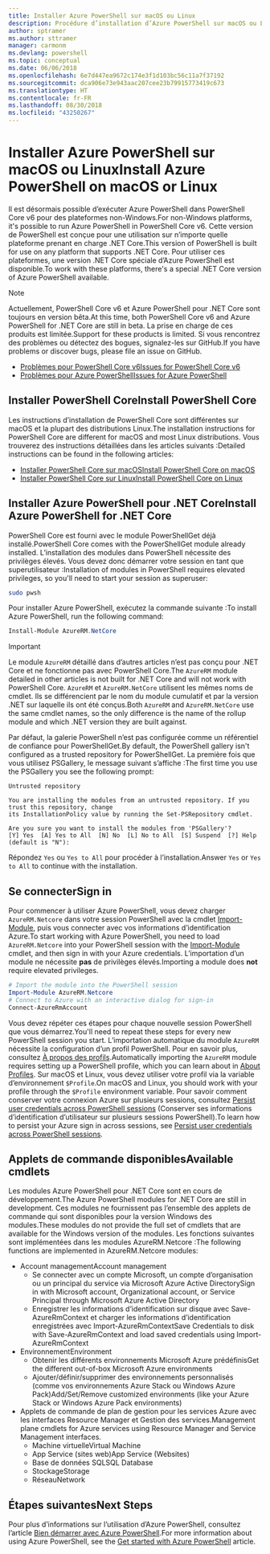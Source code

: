 ```yaml
---
title: Installer Azure PowerShell sur macOS ou Linux
description: Procédure d’installation d’Azure PowerShell sur macOS ou Linux.
author: sptramer
ms.author: sttramer
manager: carmonm
ms.devlang: powershell
ms.topic: conceptual
ms.date: 06/06/2018
ms.openlocfilehash: 6e7d447ea9672c174e3f1d103bc56c11a7f37192
ms.sourcegitcommit: dca906e73e943aac207cee23b79915773419c673
ms.translationtype: HT
ms.contentlocale: fr-FR
ms.lasthandoff: 08/30/2018
ms.locfileid: "43250267"
---
```

# <a name="install-azure-powershell-on-macos-or-linux"></a><span data-ttu-id="c9b9b-103">Installer Azure PowerShell sur macOS ou Linux</span><span class="sxs-lookup"><span data-stu-id="c9b9b-103">Install Azure PowerShell on macOS or Linux</span></span>

<span data-ttu-id="c9b9b-104">Il est désormais possible d’exécuter Azure PowerShell dans PowerShell Core v6 pour des plateformes non-Windows.</span><span class="sxs-lookup"><span data-stu-id="c9b9b-104">For non-Windows platforms, it's possible to run Azure PowerShell in PowerShell Core v6.</span></span> <span data-ttu-id="c9b9b-105">Cette version de PowerShell est conçue pour une utilisation sur n’importe quelle plateforme prenant en charge .NET Core.</span><span class="sxs-lookup"><span data-stu-id="c9b9b-105">This version of PowerShell is built for use on any platform that supports .NET Core.</span></span> <span data-ttu-id="c9b9b-106">Pour utiliser ces plateformes, une version .NET Core spéciale d’Azure PowerShell est disponible.</span><span class="sxs-lookup"><span data-stu-id="c9b9b-106">To work with these platforms, there's a special .NET Core version of Azure PowerShell available.</span></span>

> [!NOTE]
> <span data-ttu-id="c9b9b-107">Actuellement, PowerShell Core v6 et Azure PowerShell pour .NET Core sont toujours en version bêta.</span><span class="sxs-lookup"><span data-stu-id="c9b9b-107">At this time, both PowerShell Core v6 and Azure PowerShell for .NET Core are still in beta.</span></span>
> <span data-ttu-id="c9b9b-108">La prise en charge de ces produits est limitée.</span><span class="sxs-lookup"><span data-stu-id="c9b9b-108">Support for these products is limited.</span></span> <span data-ttu-id="c9b9b-109">Si vous rencontrez des problèmes ou détectez des bogues, signalez-les sur GitHub.</span><span class="sxs-lookup"><span data-stu-id="c9b9b-109">If you have problems or discover bugs, please file an issue on GitHub.</span></span>
>
> * [<span data-ttu-id="c9b9b-110">Problèmes pour PowerShell Core v6</span><span class="sxs-lookup"><span data-stu-id="c9b9b-110">Issues for PowerShell Core v6</span></span>](https://github.com/PowerShell/PowerShell/issues)
> * [<span data-ttu-id="c9b9b-111">Problèmes pour Azure PowerShell</span><span class="sxs-lookup"><span data-stu-id="c9b9b-111">Issues for Azure PowerShell</span></span>](https://github.com/azure/azure-docs-powershell/issues)

## <a name="install-powershell-core"></a><span data-ttu-id="c9b9b-112">Installer PowerShell Core</span><span class="sxs-lookup"><span data-stu-id="c9b9b-112">Install PowerShell Core</span></span>

<span data-ttu-id="c9b9b-113">Les instructions d’installation de PowerShell Core sont différentes sur macOS et la plupart des distributions Linux.</span><span class="sxs-lookup"><span data-stu-id="c9b9b-113">The installation instructions for PowerShell Core are different for macOS and most Linux distributions.</span></span>
<span data-ttu-id="c9b9b-114">Vous trouverez des instructions détaillées dans les articles suivants :</span><span class="sxs-lookup"><span data-stu-id="c9b9b-114">Detailed instructions can be found in the following articles:</span></span>

* [<span data-ttu-id="c9b9b-115">Installer PowerShell Core sur macOS</span><span class="sxs-lookup"><span data-stu-id="c9b9b-115">Install PowerShell Core on macOS</span></span>](/powershell/scripting/setup/installing-powershell-core-on-macos)
* [<span data-ttu-id="c9b9b-116">Installer PowerShell Core sur Linux</span><span class="sxs-lookup"><span data-stu-id="c9b9b-116">Install PowerShell Core on Linux</span></span>](/powershell/scripting/setup/installing-powershell-core-on-linux)

## <a name="install-azure-powershell-for-net-core"></a><span data-ttu-id="c9b9b-117">Installer Azure PowerShell pour .NET Core</span><span class="sxs-lookup"><span data-stu-id="c9b9b-117">Install Azure PowerShell for .NET Core</span></span>

<span data-ttu-id="c9b9b-118">PowerShell Core est fourni avec le module PowerShellGet déjà installé.</span><span class="sxs-lookup"><span data-stu-id="c9b9b-118">PowerShell Core comes with the PowerShellGet module already installed.</span></span> <span data-ttu-id="c9b9b-119">L’installation des modules dans PowerShell nécessite des privilèges élevés. Vous devez donc démarrer votre session en tant que superutilisateur :</span><span class="sxs-lookup"><span data-stu-id="c9b9b-119">Installation of modules in PowerShell requires elevated privileges, so you'll need to start your session as superuser:</span></span>

```bash
sudo pwsh
```

<span data-ttu-id="c9b9b-120">Pour installer Azure PowerShell, exécutez la commande suivante :</span><span class="sxs-lookup"><span data-stu-id="c9b9b-120">To install Azure PowerShell, run the following command:</span></span>

```powershell
Install-Module AzureRM.NetCore
```

> [!IMPORTANT]
> <span data-ttu-id="c9b9b-121">Le module `AzureRM` détaillé dans d’autres articles n’est pas conçu pour .NET Core et ne fonctionne pas avec PowerShell Core.</span><span class="sxs-lookup"><span data-stu-id="c9b9b-121">The `AzureRM` module detailed in other articles is not built for .NET Core and will not work with PowerShell Core.</span></span> <span data-ttu-id="c9b9b-122">`AzureRM` et `AzureRM.NetCore` utilisent les mêmes noms de cmdlet. Ils se différencient par le nom du module cumulatif et par la version .NET sur laquelle ils ont été conçus.</span><span class="sxs-lookup"><span data-stu-id="c9b9b-122">Both `AzureRM` and `AzureRM.NetCore` use the same cmdlet names, so the only difference is the name of the rollup module and which .NET version they are built against.</span></span>

<span data-ttu-id="c9b9b-123">Par défaut, la galerie PowerShell n’est pas configurée comme un référentiel de confiance pour PowerShellGet.</span><span class="sxs-lookup"><span data-stu-id="c9b9b-123">By default, the PowerShell gallery isn't configured as a trusted repository for PowerShellGet.</span></span> <span data-ttu-id="c9b9b-124">La première fois que vous utilisez PSGallery, le message suivant s’affiche :</span><span class="sxs-lookup"><span data-stu-id="c9b9b-124">The first time you use the PSGallery you see the following prompt:</span></span>

```output
Untrusted repository

You are installing the modules from an untrusted repository. If you trust this repository, change
its InstallationPolicy value by running the Set-PSRepository cmdlet.

Are you sure you want to install the modules from 'PSGallery'?
[Y] Yes  [A] Yes to All  [N] No  [L] No to All  [S] Suspend  [?] Help (default is "N"):
```

<span data-ttu-id="c9b9b-125">Répondez `Yes` ou `Yes to All` pour procéder à l’installation.</span><span class="sxs-lookup"><span data-stu-id="c9b9b-125">Answer `Yes` or `Yes to All` to continue with the installation.</span></span>

## <a name="sign-in"></a><span data-ttu-id="c9b9b-126">Se connecter</span><span class="sxs-lookup"><span data-stu-id="c9b9b-126">Sign in</span></span>

<span data-ttu-id="c9b9b-127">Pour commencer à utiliser Azure PowerShell, vous devez charger `AzureRM.Netcore` dans votre session PowerShell avec la cmdlet [Import-Module](/powershell/module/Microsoft.PowerShell.Core/Import-Module), puis vous connecter avec vos informations d’identification Azure.</span><span class="sxs-lookup"><span data-stu-id="c9b9b-127">To start working with Azure PowerShell, you need to load `AzureRM.Netcore` into your PowerShell session with the [Import-Module](/powershell/module/Microsoft.PowerShell.Core/Import-Module) cmdlet, and then sign in with your Azure credentials.</span></span> <span data-ttu-id="c9b9b-128">L’importation d’un module ne nécessite __pas__ de privilèges élevés.</span><span class="sxs-lookup"><span data-stu-id="c9b9b-128">Importing a module does __not__ require elevated privileges.</span></span>

```powershell
# Import the module into the PowerShell session
Import-Module AzureRM.Netcore
# Connect to Azure with an interactive dialog for sign-in
Connect-AzureRmAccount
```

<span data-ttu-id="c9b9b-129">Vous devez répéter ces étapes pour chaque nouvelle session PowerShell que vous démarrez.</span><span class="sxs-lookup"><span data-stu-id="c9b9b-129">You'll need to repeat these steps for every new PowerShell session you start.</span></span> <span data-ttu-id="c9b9b-130">L’importation automatique du module `AzureRM` nécessite la configuration d’un profil PowerShell. Pour en savoir plus, consultez [À propos des profils](/powershell/module/microsoft.powershell.core/about/about_profiles).</span><span class="sxs-lookup"><span data-stu-id="c9b9b-130">Automatically importing the `AzureRM` module requires setting up a PowerShell profile, which you can learn about in [About Profiles](/powershell/module/microsoft.powershell.core/about/about_profiles).</span></span>
<span data-ttu-id="c9b9b-131">Sur macOS et Linux, vous devez utiliser votre profil via la variable d’environnement `$Profile`.</span><span class="sxs-lookup"><span data-stu-id="c9b9b-131">On macOS and Linux, you should work with your profile through the `$Profile` environment variable.</span></span> <span data-ttu-id="c9b9b-132">Pour savoir comment conserver votre connexion Azure sur plusieurs sessions, consultez [Persist user credentials across PowerShell sessions](context-persistence.md) (Conserver ses informations d’identification d’utilisateur sur plusieurs sessions PowerShell).</span><span class="sxs-lookup"><span data-stu-id="c9b9b-132">To learn how to persist your Azure sign in across sessions, see [Persist user credentials across PowerShell sessions](context-persistence.md).</span></span>

## <a name="available-cmdlets"></a><span data-ttu-id="c9b9b-133">Applets de commande disponibles</span><span class="sxs-lookup"><span data-stu-id="c9b9b-133">Available cmdlets</span></span>

<span data-ttu-id="c9b9b-134">Les modules Azure PowerShell pour .NET Core sont en cours de développement.</span><span class="sxs-lookup"><span data-stu-id="c9b9b-134">The Azure PowerShell modules for .NET Core are still in development.</span></span> <span data-ttu-id="c9b9b-135">Ces modules ne fournissent pas l’ensemble des applets de commande qui sont disponibles pour la version Windows des modules.</span><span class="sxs-lookup"><span data-stu-id="c9b9b-135">These modules do not provide the full set of cmdlets that are available for the Windows version of the modules.</span></span> <span data-ttu-id="c9b9b-136">Les fonctions suivantes sont implémentées dans les modules AzureRM.Netcore :</span><span class="sxs-lookup"><span data-stu-id="c9b9b-136">The following functions are implemented in AzureRM.Netcore modules:</span></span>

* <span data-ttu-id="c9b9b-137">Account management</span><span class="sxs-lookup"><span data-stu-id="c9b9b-137">Account management</span></span>
  * <span data-ttu-id="c9b9b-138">Se connecter avec un compte Microsoft, un compte d’organisation ou un principal du service via Microsoft Azure Active Directory</span><span class="sxs-lookup"><span data-stu-id="c9b9b-138">Sign in with Microsoft account, Organizational account, or Service Principal through Microsoft Azure Active Directory</span></span>
  * <span data-ttu-id="c9b9b-139">Enregistrer les informations d’identification sur disque avec Save-AzureRmContext et charger les informations d’identification enregistrées avec Import-AzureRmContext</span><span class="sxs-lookup"><span data-stu-id="c9b9b-139">Save Credentials to disk with Save-AzureRmContext and load saved credentials using Import-AzureRmContext</span></span>
* <span data-ttu-id="c9b9b-140">Environnement</span><span class="sxs-lookup"><span data-stu-id="c9b9b-140">Environment</span></span>
  * <span data-ttu-id="c9b9b-141">Obtenir les différents environnements Microsoft Azure prédéfinis</span><span class="sxs-lookup"><span data-stu-id="c9b9b-141">Get the different out-of-box Microsoft Azure environments</span></span>
  * <span data-ttu-id="c9b9b-142">Ajouter/définir/supprimer des environnements personnalisés (comme vos environnements Azure Stack ou Windows Azure Pack)</span><span class="sxs-lookup"><span data-stu-id="c9b9b-142">Add/Set/Remove customized environments (like your Azure Stack or Windows Azure Pack environments)</span></span>
* <span data-ttu-id="c9b9b-143">Applets de commande de plan de gestion pour les services Azure avec les interfaces Resource Manager et Gestion des services.</span><span class="sxs-lookup"><span data-stu-id="c9b9b-143">Management plane cmdlets for Azure services using Resource Manager and Service Management interfaces.</span></span>
  * <span data-ttu-id="c9b9b-144">Machine virtuelle</span><span class="sxs-lookup"><span data-stu-id="c9b9b-144">Virtual Machine</span></span>
  * <span data-ttu-id="c9b9b-145">App Service (sites web)</span><span class="sxs-lookup"><span data-stu-id="c9b9b-145">App Service (Websites)</span></span>
  * <span data-ttu-id="c9b9b-146">Base de données SQL</span><span class="sxs-lookup"><span data-stu-id="c9b9b-146">SQL Database</span></span>
  * <span data-ttu-id="c9b9b-147">Stockage</span><span class="sxs-lookup"><span data-stu-id="c9b9b-147">Storage</span></span>
  * <span data-ttu-id="c9b9b-148">Réseau</span><span class="sxs-lookup"><span data-stu-id="c9b9b-148">Network</span></span>

## <a name="next-steps"></a><span data-ttu-id="c9b9b-149">Étapes suivantes</span><span class="sxs-lookup"><span data-stu-id="c9b9b-149">Next Steps</span></span>

<span data-ttu-id="c9b9b-150">Pour plus d’informations sur l’utilisation d’Azure PowerShell, consultez l’article [Bien démarrer avec Azure PowerShell](get-started-azureps.md).</span><span class="sxs-lookup"><span data-stu-id="c9b9b-150">For more information about using Azure PowerShell, see the [Get started with Azure PowerShell](get-started-azureps.md) article.</span></span>
